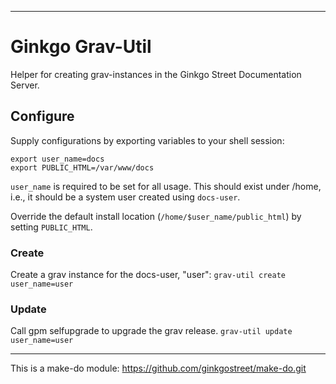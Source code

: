 ----
# Ginkgo Grav-Util

Helper for creating grav-instances in the Ginkgo Street Documentation Server.

## Configure

Supply configurations by exporting variables to your shell session:
```shell
export user_name=docs
export PUBLIC_HTML=/var/www/docs
```

`user_name` is required to be set for all usage. This should exist under /home, i.e., it should be a system user created using `docs-user`.

Override the default install location (`/home/$user_name/public_html`) by setting `PUBLIC_HTML`.

### Create

Create a grav instance for the docs-user, "user":
`grav-util create user_name=user`

### Update

Call gpm selfupgrade to upgrade the grav release.
`grav-util update user_name=user`

----
This is a make-do module: https://github.com/ginkgostreet/make-do.git
